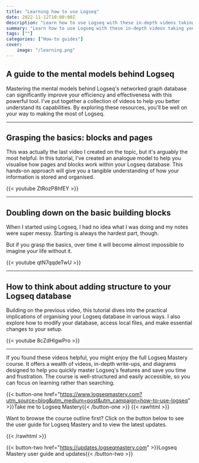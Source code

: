 ```yaml
---
title: "Learning how to use Logseq"
date: 2022-11-12T10:00:00Z
description: "Learn how to use Logseq with these in-depth videos taking you through the mental models."
summary: "Learn how to use Logseq with these in-depth videos taking you through the mental models."
tags: [""]
categories: ["How-to guides"]
cover:
    image: "/learning.png"
---
```


## A guide to the mental models behind Logseq

Mastering the mental models behind Logseq's networked graph database can significantly improve your efficiency and effectiveness with this powerful tool. I've put together a collection of videos to help you better understand its capabilities. By exploring these resources, you'll be well on your way to making the most of Logseq.

---

## Grasping the basics: blocks and pages

This was actually the last video I created on the topic, but it's arguably the most helpful. In this tutorial, I've created an analogue model to help you visualise how pages and blocks work within your Logseq database. This hands-on approach will give you a tangible understanding of how your information is stored and organised.

{{< youtube ZtRozP8hfEY >}}

---

## Doubling down on the basic building blocks

When I started using Logseq, I had no idea what I was doing and my notes were super messy. Starting is always the hardest part, though.

But if you grasp the basics, over time it will become almost impossible to imagine your life without it.

{{< youtube qtN7qqdeTwU >}}

---

## How to think about adding structure to your Logseq database

Building on the previous video, this tutorial dives into the practical implications of organising your Logseq database in various ways. I also explore how to modify your database, access local files, and make essential changes to your setup.

{{< youtube 8cZdHIgwPro >}}

---

If you found these videos helpful, you might enjoy the full Logseq Mastery course. It offers a wealth of videos, in-depth write-ups, and diagrams designed to help you quickly master Logseq's features and save you time and frustration. The course is well-structured and easily accessible, so you can focus on learning rather than searching.

{{< button-one href="https://www.logseqmastery.com?utm_source=blog&utm_medium=post&utm_campaign=how-to-use-logseq" >}}Take me to Logseq Mastery{{< /button-one >}}
{{< rawhtml >}}
  <p class="speshal-fancy-custom">
    Want to browse the course outline first? Click on the button below to see the user guide for Logseq Mastery and to view the latest updates.
  </p>
{{< /rawhtml >}}


{{< button-two href="https://updates.logseqmastery.com" >}}Logseq Mastery user guide and updates{{< /button-two >}}
